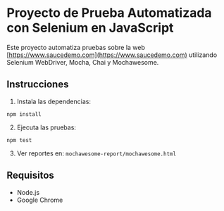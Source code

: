 # Proyecto de Prueba Automatizada con Selenium en JavaScript

Este proyecto automatiza pruebas sobre la web [https://www.saucedemo.com](https://www.saucedemo.com) utilizando Selenium WebDriver, Mocha, Chai y Mochawesome.

## Instrucciones

1. Instala las dependencias:

```
npm install
```

2. Ejecuta las pruebas:

```
npm test
```

3. Ver reportes en: `mochawesome-report/mochawesome.html`

## Requisitos

- Node.js
- Google Chrome
